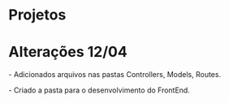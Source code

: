 # Projetos

<h1>Alterações 12/04</h1>
<p> - Adicionados arquivos nas pastas Controllers, Models, Routes.</p>
<p> - Criado a pasta para o desenvolvimento do FrontEnd.</p>
